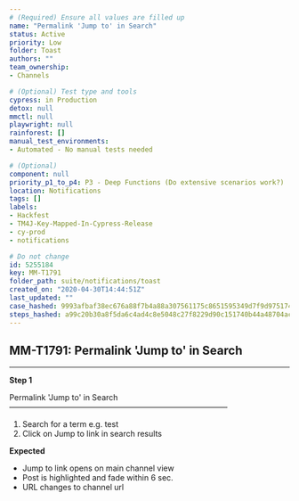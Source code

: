 ```yaml
---
# (Required) Ensure all values are filled up
name: "Permalink 'Jump to' in Search"
status: Active
priority: Low
folder: Toast
authors: ""
team_ownership: 
- Channels

# (Optional) Test type and tools
cypress: in Production
detox: null
mmctl: null
playwright: null
rainforest: []
manual_test_environments: 
- Automated - No manual tests needed

# (Optional)
component: null
priority_p1_to_p4: P3 - Deep Functions (Do extensive scenarios work?)
location: Notifications
tags: []
labels: 
- Hackfest
- TM4J-Key-Mapped-In-Cypress-Release
- cy-prod
- notifications

# Do not change
id: 5255184
key: MM-T1791
folder_path: suite/notifications/toast
created_on: "2020-04-30T14:44:51Z"
last_updated: ""
case_hashed: 9993afbaf38ec676a88f7b4a88a307561175c8651595349d7f9d97517448252d01a91febd9668e9b0f435f44ce9b4bc7
steps_hashed: a99c20b30a8f5da6c4ad4c8e5048c27f8229d90c151740b44a48704ac09ae0713d267e4bdf99580550aad5a6896d96d9
---
```


## MM-T1791: Permalink 'Jump to' in Search

---

**Step 1**

Permalink 'Jump to' in Search\
————————————————————————————

1. Search for a term e.g. test
2. Click on Jump to link in search results

**Expected**

- Jump to link opens on main channel view
- Post is highlighted and fade within 6 sec.
- URL changes to channel url

